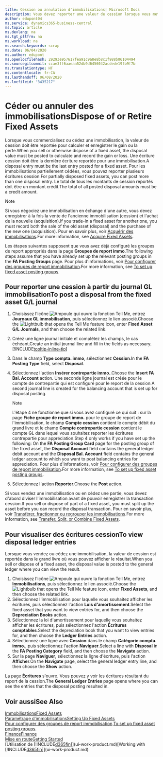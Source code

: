 ```yaml
---
title: Cession ou annulation d'immobilisations| Microsoft Docs
description: Vous devez reporter une valeur de cession lorsque vous mettez au rebut, vendez ou annulez une immobilisation.
author: edupont04
ms.service: dynamics365-business-central
ms.topic: article
ms.devlang: na
ms.tgt_pltfrm: na
ms.workload: na
ms.search.keywords: scrap
ms.date: 06/04/2020
ms.author: edupont
ms.openlocfilehash: 29293e957617fea91c9a8e8b8c1f988b06104494
ms.sourcegitcommit: ccae3ff6aaeaa52db9d6456042acdede19fb9f7b
ms.translationtype: HT
ms.contentlocale: fr-CA
ms.lasthandoff: 06/08/2020
ms.locfileid: "3435217"
---
```

# <a name="dispose-of-or-retire-fixed-assets"></a><span data-ttu-id="2a21b-103">Céder ou annuler des immobilisations</span><span class="sxs-lookup"><span data-stu-id="2a21b-103">Dispose of or Retire Fixed Assets</span></span>

<span data-ttu-id="2a21b-104">Lorsque vous commercialisez ou cédez une immobilisation, la valeur de cession doit être reportée pour calculer et enregistrer le gain ou la perte.</span><span class="sxs-lookup"><span data-stu-id="2a21b-104">When you sell or otherwise dispose of a fixed asset, the disposal value must be posted to calculate and record the gain or loss.</span></span> <span data-ttu-id="2a21b-105">Une écriture cession doit être la dernière écriture reportée pour une immobilisation.</span><span class="sxs-lookup"><span data-stu-id="2a21b-105">A disposal entry must be the last entry posted for a fixed asset.</span></span> <span data-ttu-id="2a21b-106">Pour les immobilisations partiellement cédées, vous pouvez reporter plusieurs écritures cession.</span><span class="sxs-lookup"><span data-stu-id="2a21b-106">For partially disposed fixed assets, you can post more than one disposal entry.</span></span> <span data-ttu-id="2a21b-107">Le total de tous les montants de cession reportés doit être un montant crédit.</span><span class="sxs-lookup"><span data-stu-id="2a21b-107">The total of all posted disposal amounts must be a credit amount.</span></span>  

> [!NOTE]  
> <span data-ttu-id="2a21b-108">Si vous négociez une immobilisation en échange d'une autre, vous devez enregistrer à la fois la vente de l'ancienne immobilisation (cession) et l'achat de la nouvelle (acquisition).</span><span class="sxs-lookup"><span data-stu-id="2a21b-108">If you trade-in a fixed asset for another one, you must record both the sale of the old asset (disposal) and the purchase of the new one (acquisition).</span></span> <span data-ttu-id="2a21b-109">Pour en savoir plus, voir [Acquérir des immobilisations](fa-how-acquire.md).</span><span class="sxs-lookup"><span data-stu-id="2a21b-109">For more information, see [Acquire Fixed Assets](fa-how-acquire.md).</span></span>  

<span data-ttu-id="2a21b-110">Les étapes suivantes supposent que vous avez déjà configuré les groupes de report appropriés dans la page **Groupes de report immo**.</span><span class="sxs-lookup"><span data-stu-id="2a21b-110">The following steps assume that you have already set up the relevant posting groups in the **FA Posting Groups** page.</span></span> <span data-ttu-id="2a21b-111">Pour plus d'informations, voir [Pour configurer des groupes de report immobilisation](fa-how-setup-general.md#to-set-up-fixed-asset-posting-groups).</span><span class="sxs-lookup"><span data-stu-id="2a21b-111">For more information, see [To set up fixed asset posting groups](fa-how-setup-general.md#to-set-up-fixed-asset-posting-groups).</span></span>  

## <a name="to-post-a-disposal-from-the-fixed-asset-gl-journal"></a><span data-ttu-id="2a21b-112">Pour reporter une cession à partir du journal GL immobilisation</span><span class="sxs-lookup"><span data-stu-id="2a21b-112">To post a disposal from the fixed asset G/L journal</span></span>

1. <span data-ttu-id="2a21b-113">Choisissez l'icône ![Ampoule qui ouvre la fonction Tell Me](media/ui-search/search_small.png "Dites-moi ce que vous voulez faire"), entrez **Journaux GL immobilisation**, puis sélectionnez le lien associé.</span><span class="sxs-lookup"><span data-stu-id="2a21b-113">Choose the ![Lightbulb that opens the Tell Me feature](media/ui-search/search_small.png "Tell me what you want to do") icon, enter **Fixed Asset G/L Journals**, and then choose the related link.</span></span>  
2. <span data-ttu-id="2a21b-114">Créez une ligne journal initiale et complétez les champs, le cas échéant.</span><span class="sxs-lookup"><span data-stu-id="2a21b-114">Create an initial journal line and fill in the fields as necessary.</span></span> [!INCLUDE[tooltip-inline-tip](includes/tooltip-inline-tip_md.md)]  
3. <span data-ttu-id="2a21b-115">Dans le champ **Type compta. immo**, sélectionnez **Cession**.</span><span class="sxs-lookup"><span data-stu-id="2a21b-115">In the **FA Posting Type** field, select **Disposal**.</span></span>  
4. <span data-ttu-id="2a21b-116">Sélectionnez l'action **Insérer contrepartie immo.**.</span><span class="sxs-lookup"><span data-stu-id="2a21b-116">Choose the **Insert FA Bal. Account** action.</span></span> <span data-ttu-id="2a21b-117">Une seconde ligne journal est créée pour le compte de contrepartie qui est configuré pour le report de la cession.</span><span class="sxs-lookup"><span data-stu-id="2a21b-117">A second journal line is created for the balancing account that is set up for disposal posting.</span></span>  

    > [!NOTE]  
    >  <span data-ttu-id="2a21b-118">L'étape 4 ne fonctionne que si vous avez configuré ce qui suit : sur la page **Fiche groupe de report immo.** pour le groupe de report de l'immobilisation, le champ **Compte cession** contient le compte débit du grand livre et le champ **Compte contrepartie cession** contient le compte GL dans lequel vous souhaitez reporter les écritures contrepartie pour appréciation.</span><span class="sxs-lookup"><span data-stu-id="2a21b-118">Step 4 only works if you have set up the following: On the **FA Posting Group Card** page for the posting group of the fixed asset, the **Disposal Account** field contains the general ledger debit account and the **Disposal Bal. Account** field contains the general ledger account to which you want to post balancing entries for appreciation.</span></span> <span data-ttu-id="2a21b-119">Pour plus d'informations, voir [Pour configurer des groupes de report immobilisation](fa-how-setup-general.md#to-set-up-fixed-asset-posting-groups).</span><span class="sxs-lookup"><span data-stu-id="2a21b-119">For more information, see [To set up fixed asset posting groups](fa-how-setup-general.md#to-set-up-fixed-asset-posting-groups).</span></span>  
5. <span data-ttu-id="2a21b-120">Sélectionnez l'action **Reporter**.</span><span class="sxs-lookup"><span data-stu-id="2a21b-120">Choose the **Post** action.</span></span>  

<span data-ttu-id="2a21b-121">Si vous vendez une immobilisation ou en cédez une partie, vous devez d'abord diviser l'immobilisation avant de pouvoir enregistrer la transaction cession.</span><span class="sxs-lookup"><span data-stu-id="2a21b-121">If you sell or dispose of part of a fixed asset, you must split up the asset before you can record the disposal transaction.</span></span> <span data-ttu-id="2a21b-122">Pour en savoir plus, voir [Transférer, fractionner ou regrouper les immobilisations](fa-how-trans-split-combine.md).</span><span class="sxs-lookup"><span data-stu-id="2a21b-122">For more information, see [Transfer, Split, or Combine Fixed Assets](fa-how-trans-split-combine.md).</span></span>  

## <a name="to-view-disposal-ledger-entries"></a><span data-ttu-id="2a21b-123">Pour visualiser des écritures cession</span><span class="sxs-lookup"><span data-stu-id="2a21b-123">To view disposal ledger entries</span></span>
<span data-ttu-id="2a21b-124">Lorsque vous vendez ou cédez une immobilisation, la valeur de cession est reportée dans le grand livre où vous pouvez afficher le résultat.</span><span class="sxs-lookup"><span data-stu-id="2a21b-124">When you sell or dispose of a fixed asset, the disposal value is posted to the general ledger where you can view the result.</span></span>  

1. <span data-ttu-id="2a21b-125">Choisissez l'icône ![Ampoule qui ouvre la fonction Tell Me](media/ui-search/search_small.png "Dites-moi ce que vous voulez faire"), entrez **Immobilisations**, puis sélectionnez le lien associé.</span><span class="sxs-lookup"><span data-stu-id="2a21b-125">Choose the ![Lightbulb that opens the Tell Me feature](media/ui-search/search_small.png "Tell me what you want to do") icon, enter **Fixed Assets**, and then choose the related link.</span></span>  
2. <span data-ttu-id="2a21b-126">Sélectionnez l'immobilisation pour laquelle vous souhaitez afficher les écritures, puis sélectionnez l'action **Lois d'amortissement**.</span><span class="sxs-lookup"><span data-stu-id="2a21b-126">Select the fixed asset that you want to view entries for, and then choose the **Depreciation Books** action.</span></span>  
3. <span data-ttu-id="2a21b-127">Sélectionnez la loi d'amortissement pour laquelle vous souhaitez afficher les écritures, puis sélectionnez l'action **Écritures comptables**.</span><span class="sxs-lookup"><span data-stu-id="2a21b-127">Select the depreciation book that you want to view entries for, and then choose the **Ledger Entries** action.</span></span>  
4. <span data-ttu-id="2a21b-128">Sélectionnez une ligne avec **Cession** dans le champ **Catégorie compta. immo.**, puis sélectionnez l'action **Naviguer**.</span><span class="sxs-lookup"><span data-stu-id="2a21b-128">Select a line with **Disposal** in the **FA Posting Category** field, and then choose the **Navigate** action.</span></span>  
5. <span data-ttu-id="2a21b-129">Sur la page **Naviguer**, sélectionnez la ligne d'écriture, puis l'action **Afficher**.</span><span class="sxs-lookup"><span data-stu-id="2a21b-129">On the **Navigate** page, select the general ledger entry line, and then choose the **Show** action.</span></span>  

<span data-ttu-id="2a21b-130">La page **Écritures** s'ouvre. Vous pouvez y voir les écritures résultant du report de la cession.</span><span class="sxs-lookup"><span data-stu-id="2a21b-130">The **General Ledger Entries** page opens where you can see the entries that the disposal posting resulted in.</span></span>  

## <a name="see-also"></a><span data-ttu-id="2a21b-131">Voir aussi</span><span class="sxs-lookup"><span data-stu-id="2a21b-131">See Also</span></span>

[<span data-ttu-id="2a21b-132">Immobilisations</span><span class="sxs-lookup"><span data-stu-id="2a21b-132">Fixed Assets</span></span>](fa-manage.md)  
[<span data-ttu-id="2a21b-133">Paramétrage d'immobilisations</span><span class="sxs-lookup"><span data-stu-id="2a21b-133">Setting Up Fixed Assets</span></span>](fa-setup.md)  
<span data-ttu-id="2a21b-134">[Pour configurer des groupes de report immobilisation](fa-how-setup-general.md#to-set-up-fixed-asset-posting-groups).</span><span class="sxs-lookup"><span data-stu-id="2a21b-134">[To set up fixed asset posting groups](fa-how-setup-general.md#to-set-up-fixed-asset-posting-groups).</span></span>  
[<span data-ttu-id="2a21b-135">Finance</span><span class="sxs-lookup"><span data-stu-id="2a21b-135">Finance</span></span>](finance.md)  
[<span data-ttu-id="2a21b-136">Mise en route</span><span class="sxs-lookup"><span data-stu-id="2a21b-136">Getting Started</span></span>](product-get-started.md)  
<span data-ttu-id="2a21b-137">[Utilisation de [!INCLUDE[d365fin](includes/d365fin_md.md)]](ui-work-product.md)</span><span class="sxs-lookup"><span data-stu-id="2a21b-137">[Working with [!INCLUDE[d365fin](includes/d365fin_md.md)]](ui-work-product.md)</span></span>
